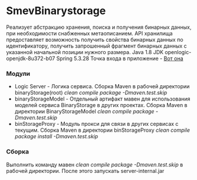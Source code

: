 # SmevBinarystorage
Реализует абстракцию хранения, поиска и получения бинарных данных, при необходимости снабженных метаописанием. API хранилища предоставляет возможность получить свойства бинарных данных по идентификатору, получить запрошенный фрагмент бинарных данных с указанной начальной позиции нужного размера.
Java 1.8 JDK openlogic-openjdk-8u372-b07 Spring 5.3.28
Точка входа в приложение - [Вот она](https://github.com/disant9807/SmevBinarystorage/blob/master/server/src/main/java/ru/spandco/binstorage/server/ServerApplication.java)

### Модули
- Logic Server - Логика сервиса. Сборка Maven в рабочей директории binaryStorage(root) *clean compile package -Dmaven.test.skip*
- binaryStorageModel - Отдельный артифакт мавен для использования моделей сервиса BinaryStorage в других проектах. Сборка Maven в директории BinaryStorageModel *clean compile package -Dmaven.test.skip*
- binStorageProxy - Модуль прокси для связи в других сервисах с текущим. Сборка Maven в директории binStorageProxy *clean compile package install -Dmaven.test.skip*

### Сборка
Выполнить команду мавен *clean compile package -Dmaven.test.skip* в рабочей директории. После этого запускать server-internal.jar

